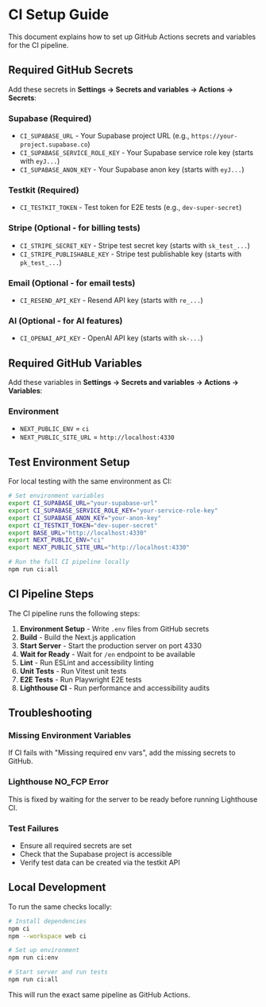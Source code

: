 # CI Setup Guide

This document explains how to set up GitHub Actions secrets and variables for the CI pipeline.

## Required GitHub Secrets

Add these secrets in **Settings → Secrets and variables → Actions → Secrets**:

### Supabase (Required)
- `CI_SUPABASE_URL` - Your Supabase project URL (e.g., `https://your-project.supabase.co`)
- `CI_SUPABASE_SERVICE_ROLE_KEY` - Your Supabase service role key (starts with `eyJ...`)
- `CI_SUPABASE_ANON_KEY` - Your Supabase anon key (starts with `eyJ...`)

### Testkit (Required)
- `CI_TESTKIT_TOKEN` - Test token for E2E tests (e.g., `dev-super-secret`)

### Stripe (Optional - for billing tests)
- `CI_STRIPE_SECRET_KEY` - Stripe test secret key (starts with `sk_test_...`)
- `CI_STRIPE_PUBLISHABLE_KEY` - Stripe test publishable key (starts with `pk_test_...`)

### Email (Optional - for email tests)
- `CI_RESEND_API_KEY` - Resend API key (starts with `re_...`)

### AI (Optional - for AI features)
- `CI_OPENAI_API_KEY` - OpenAI API key (starts with `sk-...`)

## Required GitHub Variables

Add these variables in **Settings → Secrets and variables → Actions → Variables**:

### Environment
- `NEXT_PUBLIC_ENV` = `ci`
- `NEXT_PUBLIC_SITE_URL` = `http://localhost:4330`

## Test Environment Setup

For local testing with the same environment as CI:

```bash
# Set environment variables
export CI_SUPABASE_URL="your-supabase-url"
export CI_SUPABASE_SERVICE_ROLE_KEY="your-service-role-key"
export CI_SUPABASE_ANON_KEY="your-anon-key"
export CI_TESTKIT_TOKEN="dev-super-secret"
export BASE_URL="http://localhost:4330"
export NEXT_PUBLIC_ENV="ci"
export NEXT_PUBLIC_SITE_URL="http://localhost:4330"

# Run the full CI pipeline locally
npm run ci:all
```

## CI Pipeline Steps

The CI pipeline runs the following steps:

1. **Environment Setup** - Write `.env` files from GitHub secrets
2. **Build** - Build the Next.js application
3. **Start Server** - Start the production server on port 4330
4. **Wait for Ready** - Wait for `/en` endpoint to be available
5. **Lint** - Run ESLint and accessibility linting
6. **Unit Tests** - Run Vitest unit tests
7. **E2E Tests** - Run Playwright E2E tests
8. **Lighthouse CI** - Run performance and accessibility audits

## Troubleshooting

### Missing Environment Variables
If CI fails with "Missing required env vars", add the missing secrets to GitHub.

### Lighthouse NO_FCP Error
This is fixed by waiting for the server to be ready before running Lighthouse CI.

### Test Failures
- Ensure all required secrets are set
- Check that the Supabase project is accessible
- Verify test data can be created via the testkit API

## Local Development

To run the same checks locally:

```bash
# Install dependencies
npm ci
npm --workspace web ci

# Set up environment
npm run ci:env

# Start server and run tests
npm run ci:all
```

This will run the exact same pipeline as GitHub Actions.
